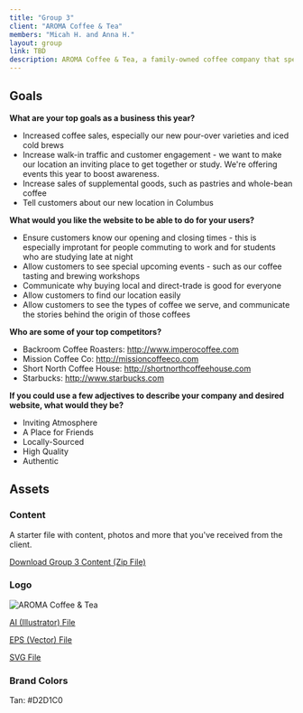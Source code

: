 ```yaml
---
title: "Group 3"
client: "AROMA Coffee & Tea"
members: "Micah H. and Anna H."
layout: group
link: TBD
description: AROMA Coffee & Tea, a family-owned coffee company that specializes in locally-sourced coffee.  They have two locations in Columbus, OH.
---
```


## Goals


**What are your top goals as a business this year?**

* Increased coffee sales, especially our new pour-over varieties and iced cold brews
* Increase walk-in traffic and customer engagement - we want to make our location an inviting place to get together or study.  We're offering events this year to boost awareness.
* Increase sales of supplemental goods, such as pastries and whole-bean coffee
* Tell customers about our new location in Columbus

**What would you like the website to be able to do for your users?**

* Ensure customers know our opening and closing times - this is especially improtant for people commuting to work and for students who are studying late at night
* Allow customers to see special upcoming events - such as our coffee tasting and brewing workshops
* Communicate why buying local and direct-trade is good for everyone
* Allow customers to find our location easily
* Allow customers to see the types of coffee we serve, and communicate the stories behind the origin of those coffees

**Who are some of your top competitors?**

* Backroom Coffee Roasters: http://www.imperocoffee.com
* Mission Coffee Co: http://missioncoffeeco.com
* Short North Coffee House: http://shortnorthcoffeehouse.com
* Starbucks: http://www.starbucks.com

**If you could use a few adjectives to describe your company and desired website, what would they be?**

* Inviting Atmosphere
* A Place for Friends
* Locally-Sourced
* High Quality
* Authentic

## Assets

### Content

A starter file with content, photos and more that you've received from the client.  

<a href="/groups/assets/group3/Group-3-Content.zip">Download Group 3 Content (Zip File)</a>

### Logo
<img src="/groups/assets/group3/aroma.svg" alt="AROMA Coffee & Tea" />

<a href="/groups/assets/group3/aroma.ai">AI (Illustrator) File</a>

<a href="/groups/assets/group3/aroma.eps">EPS (Vector) File</a>

<a href="/groups/assets/group3/aroma.svg">SVG File</a>

### Brand Colors

Tan: #D2D1C0